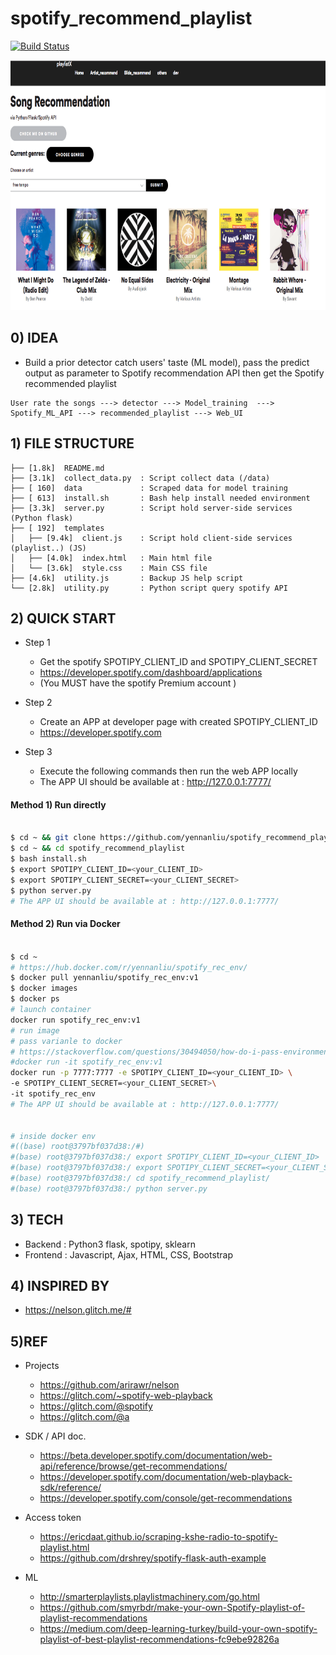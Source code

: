 # spotify_recommend_playlist

[![Build Status](https://travis-ci.org/yennanliu/spotify_recommend_playlist.svg?branch=master)](https://travis-ci.org/yennanliu/spotify_recommend_playlist)


<img src ="https://github.com/yennanliu/spotify_recommend_playlist/blob/master/ref/app_1.png" width="800" height="400">

 
## 0) IDEA 

- Build a prior detector catch users' taste (ML model), pass the predict output as parameter to Spotify recommendation API then get the Spotify recommended playlist 

```
User rate the songs ---> detector ---> Model_training  ---> Spotify_ML_API ---> recommended_playlist ---> Web_UI 

```

## 1) FILE STRUCTURE 

```
├── [1.8k]  README.md
├── [3.1k]  collect_data.py  : Script collect data (/data)
├── [ 160]  data             : Scraped data for model training 
├── [ 613]  install.sh       : Bash help install needed environment 
├── [3.3k]  server.py        : Script hold server-side services (Python flask)
├── [ 192]  templates	     
│   ├── [9.4k]  client.js    : Script hold client-side services (playlist..) (JS)
│   ├── [4.0k]  index.html   : Main html file 
│   └── [3.6k]  style.css    : Main CSS file 
├── [4.6k]  utility.js       : Backup JS help script 
└── [2.8k]  utility.py       : Python script query spotify API 

```

## 2) QUICK START

- Step 1 
	- Get the spotify SPOTIPY_CLIENT_ID and SPOTIPY_CLIENT_SECRET 
	- https://developer.spotify.com/dashboard/applications
	- (You MUST have the spotify Premium account )
- Step 2 
	- Create an APP at developer page with created SPOTIPY_CLIENT_ID
	- https://developer.spotify.com

- Step 3 
	- Execute the following commands then run the web APP locally 
	- The APP UI should be available at : http://127.0.0.1:7777/


#### Method 1) Run directly  

```bash 

$ cd ~ && git clone https://github.com/yennanliu/spotify_recommend_playlist.git
$ cd ~ && cd spotify_recommend_playlist
$ bash install.sh 
$ export SPOTIPY_CLIENT_ID=<your_CLIENT_ID> 
$ export SPOTIPY_CLIENT_SECRET=<your_CLIENT_SECRET>
$ python server.py 
# The APP UI should be available at : http://127.0.0.1:7777/

```

#### Method 2) Run via Docker 

```bash 

$ cd ~ 
# https://hub.docker.com/r/yennanliu/spotify_rec_env/
$ docker pull yennanliu/spotify_rec_env:v1 
$ docker images 
$ docker ps 
# launch container 
docker run spotify_rec_env:v1 
# run image 
# pass varianle to docker 
# https://stackoverflow.com/questions/30494050/how-do-i-pass-environment-variables-to-docker-containers
#docker run -it spotify_rec_env:v1 
docker run -p 7777:7777 -e SPOTIPY_CLIENT_ID=<your_CLIENT_ID> \
-e SPOTIPY_CLIENT_SECRET=<your_CLIENT_SECRET>\
-it spotify_rec_env
# The APP UI should be available at : http://127.0.0.1:7777/


# inside docker env 
#((base) root@3797bf037d38:/#)
#(base) root@3797bf037d38:/ export SPOTIPY_CLIENT_ID=<your_CLIENT_ID> 
#(base) root@3797bf037d38:/ export SPOTIPY_CLIENT_SECRET=<your_CLIENT_SECRET>
#(base) root@3797bf037d38:/ cd spotify_recommend_playlist/ 
#(base) root@3797bf037d38:/ python server.py 
```



## 3) TECH
- Backend : Python3 flask, spotipy, sklearn 
- Frontend : Javascript, Ajax, HTML, CSS, Bootstrap 


## 4) INSPIRED BY 
- https://nelson.glitch.me/#


## 5)REF 

- Projects 
	- https://github.com/arirawr/nelson
	- https://glitch.com/~spotify-web-playback
	- https://glitch.com/@spotify
	- https://glitch.com/@a

- SDK / API doc. 
	- https://beta.developer.spotify.com/documentation/web-api/reference/browse/get-recommendations/
	- https://developer.spotify.com/documentation/web-playback-sdk/reference/
	- https://developer.spotify.com/console/get-recommendations 

- Access token  
	- https://ericdaat.github.io/scraping-kshe-radio-to-spotify-playlist.html
	- https://github.com/drshrey/spotify-flask-auth-example

- ML
	- http://smarterplaylists.playlistmachinery.com/go.html
	- https://github.com/smyrbdr/make-your-own-Spotify-playlist-of-playlist-recommendations
	- https://medium.com/deep-learning-turkey/build-your-own-spotify-playlist-of-best-playlist-recommendations-fc9ebe92826a



